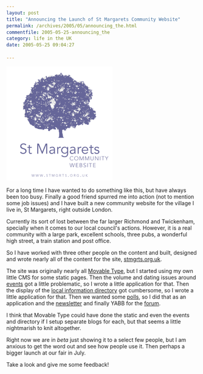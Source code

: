 ```yaml
---
layout: post
title: "Announcing the Launch of St Margarets Community Website"
permalink: /archives/2005/05/announcing_the.html
commentfile: 2005-05-25-announcing_the
category: life in the UK
date: 2005-05-25 09:04:27

---
```


<a href="/assets/images/stmgrts.org.uk"><img src="/assets/images/stmgrts_invers_logo_med-thumb.gif" width="279" height="300" alt="St Margarets Community Website Logo" class="img_right" /></a>

For a long time I have wanted to do something like this, but have always been too busy. Finally a good friend spurred me into action (not to mention some job issues) and I have built a new community website for the village I live in, St Margarets, right outside London.

Currently its sort of lost between the far larger Richmond and Twickenham, specially when it comes to our local council's actions. However, it is a real community with a large park, excellent schools, three pubs, a wonderful high street, a train station and post office.

So I have worked with three other people on the content and built, designed and wrote nearly all of the content for the site, [stmgrts.org.uk](http://stmgrts.org.uk/).

The site was originally nearly all [Movable Type](http://www.movabletype.org/), but I started using my own little CMS for some static pages. Then the volume and dating issues around [events](http://stmgrts.org.uk/cgi-bin/events.cgi) got a little problematic, so I wrote a little application for that. Then the display of the [local information directory](http://stmgrts.org.uk/cgi-bin/directory.cgi) got cumbersome, so I wrote a little application for that. Then we wanted some [polls](http://stmgrts.org.uk/cgi-bin/poll.cgi), so I did that as an application and the [newsletter](http://stmgrts.org.uk/cgi-bin/newsletter.cgi) and finally YABB for the [forum](http://stmgrts.org.uk/cgi-bin/yabb/YaBB.pl).

I think that Movable Type could have done the static and even the events and directory if I setup separate blogs for each, but that seems a little nightmarish to knit altogether.

Right now we are in *beta* just showing it to a select few people, but I am anxious to get the word out and see how people use it. Then perhaps a bigger launch at our fair in July.

Take a look and give me some feedback!
